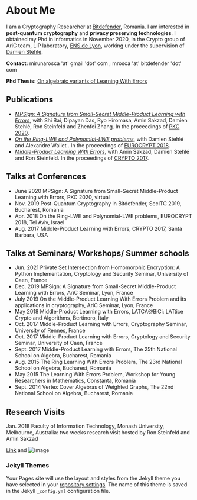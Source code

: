 # About Me
I am a Cryptography Researcher at [Bitdefender](https://www.bitdefender.com/), Romania. I am interested in **post-quantum cryptography** and **privacy preserving technologies**. I obtained my Phd in informatics in November 2020, in the Crypto group of AriC team, LIP laboratory, [ENS de Lyon](http://www.ens-lyon.fr/), working under the supervision of [Damien Stehlé](http://perso.ens-lyon.fr/damien.stehle/).

**Contact:** mirunarosca 'at' gmail 'dot' com ; mrosca 'at' bitdefender 'dot' com

**Phd Thesis:** [On algebraic variants of Learning With Errors](https://tel.archives-ouvertes.fr/tel-03085029)

## Publications
- [*MPSign: A Signature from Small-Secret Middle-Product Learning with Errors*](https://eprint.iacr.org/2020/198), with Shi Bai, Dipayan Das, Ryo Hiromasa, Amin Sakzad, Damien Stehlé, Ron Steinfeld and Zhenfei Zhang. In the proceedings of [PKC 2020](https://pkc.iacr.org/2020/).
- [*On the Ring-LWE and Polynomial-LWE problems*](https://eprint.iacr.org/2018/170.pdf), with Damien Stehlé and Alexandre Wallet . In the proceedings of [EUROCRYPT 2018](https://eurocrypt.iacr.org/2018/).
- [*Middle-Product Learning With Errors*](https://eprint.iacr.org/2017/628.pdf), with Amin Sakzad, Damien Stehlé and Ron Steinfeld. In the proceedings of [CRYPTO 2017](https://www.iacr.org/conferences/crypto2017/).


## Talks at Conferences
- June 2020 MPSign: A Signature from Small-Secret Middle-Product Learning with Errors, PKC 2020, virtual
- Nov. 2019 Post-Quantum Cryptography in Bitdefender, SecITC 2019, Bucharest, Romania
- Apr. 2018 On the Ring-LWE and Polynomial-LWE problems, EUROCRYPT 2018, Tel Aviv, Israel
- Aug. 2017 Middle-Product Learning with Errors, CRYPTO 2017, Santa Barbara, USA

## Talks at Seminars/ Workshops/ Summer schools
- Jun. 2021 Private Set Intersection from Homomorphic Encryption: A Python Implementation, Cryptology and Security Seminar, University of Caen, France
- Dec. 2019 MPSign: A Signature from Small-Secret Middle-Product Learning with Errors, AriC Seminar, Lyon, France
- July 2019 On the Middle-Product Learning With Errors Problem and its applications in cryptography, AriC Seminar, Lyon, France
- May 2018 Middle-Product Learning with Errors, LATCA@BiCi: LATtice Crypto and Algorithms, Bertinoro, Italy
- Oct. 2017 Middle-Product Learning with Errors, Cryptography Seminar, University of Rennes, France
- Oct. 2017 Middle-Product Learning with Errors, Cryptology and Security Seminar, University of Caen, France
- Sept. 2017 Middle-Product Learning with Errors, The 25th National School on Algebra, Bucharest, Romania
- Aug. 2015 The Ring Learning With Errors Problem, The 23rd National School on Algebra, Bucharest, Romania
- May 2015 The Learning With Errors Problem, Workshop for Young Researchers in Mathematics, Constanta, Romania
- Sept. 2014 Vertex Cover Algebras of Weighted Graphs, The 22nd National School on Algebra, Bucharest, Romania

## Research Visits
Jan. 2018 Faculty of Information Technology, Monash University, Melbourne, Australia: two weeks research visit hosted by Ron Steinfeld and Amin Sakzad


[Link](url) and ![Image](src)


### Jekyll Themes

Your Pages site will use the layout and styles from the Jekyll theme you have selected in your [repository settings](https://github.com/MirunaRosca/mirunarosca.github.io/settings). The name of this theme is saved in the Jekyll `_config.yml` configuration file.


